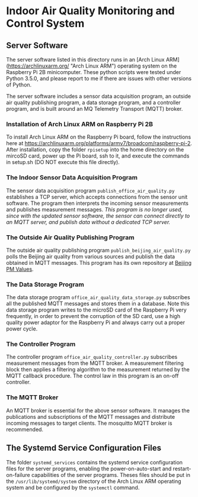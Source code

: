 # Indoor Air Quality Monitoring and Control System
## Server Software
The server software listed in this directory runs in an [Arch Linux ARM] (https://archlinuxarm.org/ "Arch Linux ARM") operating system on the Raspberry Pi 2B minicomputer. These python scripts were tested under Python 3.5.0, and please report to me if there are issues with other versions of Python. 


The server software includes a sensor data acquisition program, an outside air quality publishing program, a data storage program, and a controller program, and is built around an MQ Telemetry Transport (MQTT) broker. 
### Installation of Arch Linux ARM on Raspberry Pi 2B
To install Arch Linux ARM on the Raspberry Pi board, follow the instructions here at https://archlinuxarm.org/platforms/armv7/broadcom/raspberry-pi-2. After installation, copy the folder `rpisetup` into the home directory on the mircoSD card, power up the Pi board, ssh to it, and execute the commands in setup.sh (DO NOT execute this file directly).

### The Indoor Sensor Data Acquisition Program 
The sensor data acquisition program `publish_office_air_quality.py` establishes a TCP server, which accepts connections from the sensor unit software. The program then interprets the incoming sensor measurements and publishes measurement messages. *This program is no longer used, since with the updated sensor software, the sensor can connect directly to an MQTT server, and publish data without a dedicated TCP server.*

### The Outside Air Quality Publishing Program
The outside air quality publishing program `publish_beijing_air_quality.py` polls the Beijing air quality from various sources and publish the data obtained in MQTT messages. This program has its own repository at [Beijing PM Values](https://github.com/teancake/Beijing-PM-Values "Beijing PM Values").

### The Data Storage Program
The data storage program `office_air_quality_data_storage.py` subscribes all the published MQTT messages and stores them in a database. Note this data storage program writes to the microSD card of the Raspberry Pi very frequently, in order to prevent the corruption of the SD card, use a high quality power adaptor for the Raspberry Pi and always carry out a proper power cycle. 

### The Controller Program 
The controller program `office_air_quality_controller.py` subscribes measurement messages from the MQTT broker. A measurement filtering block then applies a filtering algorithm to the measurement returned by the MQTT callback procedure. The control law in this program is an on-off controller. 

### The MQTT Broker
An MQTT broker is essential for the above sensor software. It manages the publications and subscriptions of the MQTT messages and distribute incoming messages to target clients. The mosquitto MQTT broker is recommended.  

## The Systemd Service Configuration Files 
The folder `systemd_services` contains the systemd service configuration files for the server programs, enabling the power-on-auto-start and restart-on-failure capabilities of the server programs. Theses files should be put in the `/usr/lib/systemd/system` directory of the Arch Linux ARM operating system and be configured by the `systemctl` command.

